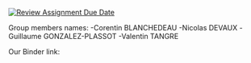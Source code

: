 [![Review Assignment Due Date](https://classroom.github.com/assets/deadline-readme-button-22041afd0340ce965d47ae6ef1cefeee28c7c493a6346c4f15d667ab976d596c.svg)](https://classroom.github.com/a/8uwAvp-9)

Group members names:
  -Corentin BLANCHEDEAU
  -Nicolas DEVAUX
  -Guillaume GONZALEZ-PLASSOT
  -Valentin TANGRE

Our Binder link:
